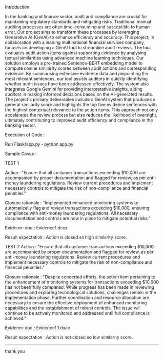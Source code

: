 Introduction

In the banking and finance sector, audit and compliance are crucial for maintaining regulatory standards and mitigating risks. Traditional manual auditing processes are often time-consuming and susceptible to human error. Our project aims to transform these processes by leveraging Generative AI (GenAI) to enhance efficiency and accuracy. This project, in collaboration with a leading multinational financial services company, focuses on developing a GenAI tool to streamline audit reviews. The tool evaluates audit action items against supporting evidence by analysing textual similarities using advanced machine learning techniques.
Our solution employs a pre-trained Sentence-BERT embedding model to compute cosine similarity scores between audit actions and corresponding evidence. By summarising extensive evidence data and pinpointing the most relevant sentences, our tool assists auditors in quickly identifying whether audit issues have been addressed effectively. The system also integrates Google Gemini for providing interpretative insights, aiding auditors in making informed decisions based on the AI-generated results.
The project's primary deliverables include a GenAI system that produces a general similarity score and highlights the top five evidence sentences with the highest contextual relevance to the action items. This approach not only accelerates the review process but also reduces the likelihood of oversight, ultimately contributing to improved audit efficiency and compliance in the banking sector.


Execution of Code :

Run Flask/app.py - python app.py

Sample Cases :

TEST 1

Action : "Ensure that all customer transactions exceeding $10,000 are accompanied by proper documentation and flagged for review, as per anti-money laundering regulations. Review current procedures and implement necessary controls to mitigate the risk of non-compliance and financial penalties."

Closure rationale : "Implemented enhanced monitoring systems to automatically flag and review transactions exceeding $10,000, ensuring compliance with anti-money laundering regulations. All necessary documentation and controls are now in place to mitigate potential risks."

Evidence doc : Evidence1.docx

Result expectation : Action is closed so high similarity score.



TEST 2
Action : "Ensure that all customer transactions exceeding $10,000 are accompanied by proper documentation and flagged for review, as per anti-money laundering regulations. Review current procedures and implement necessary controls to mitigate the risk of non-compliance and financial penalties."

Closure rationale : "Despite concerted efforts, the action item pertaining to the enhancement of monitoring systems for transactions exceeding $10,000 has not been fully completed. While progress has been made in reviewing procedures and exploring technological solutions, challenges remain in the implementation phase. Further coordination and resource allocation are necessary to ensure the effective deployment of enhanced monitoring capabilities and the establishment of robust controls. The issue will continue to be actively monitored and addressed until full compliance is achieved."


Evidence doc : Evidence1.1.docx

Result expectation : Action is not closed so low similarity score.

------------------------------------------------------------------

thank you 
